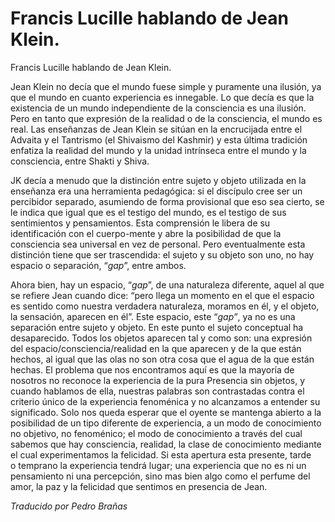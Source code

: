 # Francis Lucille hablando de Jean Klein.

Francis Lucille hablando de Jean Klein.

Jean Klein no decía que el mundo fuese simple y puramente una ilusión, ya que el mundo en cuanto experiencia es innegable. Lo que decía es que la existencia de un mundo independiente de la consciencia es una ilusión. Pero en tanto que expresión de la realidad o de la consciencia, el mundo es real. Las enseñanzas de Jean Klein se sitúan en la encrucijada entre el Advaita y el Tantrismo (el Shivaismo del Kashmir) y esta última tradición enfatiza la realidad del mundo y la unidad intrínseca entre el mundo y la consciencia, entre Shakti y Shiva.

JK decía a menudo que la distinción entre sujeto y objeto utilizada en la enseñanza era una herramienta pedagógica: si el discípulo cree ser un percibidor separado, asumiendo de forma provisional que eso sea cierto, se le indica que igual que es el testigo del mundo, es el testigo de sus sentimientos y pensamientos. Esta comprensión le libera de su identificación con el cuerpo-mente y abre la posibilidad de que la consciencia sea universal en vez de personal. Pero eventualmente esta distinción tiene que ser trascendida: el sujeto y su objeto son uno, no hay espacio o separación, “_gap_”, entre ambos.

Ahora bien, hay un espacio, “_gap_”, de una naturaleza diferente, aquel al que se refiere Jean cuando dice: “pero llega un momento en el que el espacio es sentido como nuestra verdadera naturaleza, moramos en él, y el objeto, la sensación, aparecen en él”. Este espacio, este “_gap”_, ya no es una separación entre sujeto y objeto. En este punto el sujeto conceptual ha desaparecido. Todos los objetos aparecen tal y como son: una expresión del espacio/consciencia/realidad en la que aparecen y de la que están hechos, al igual que las olas no son otra cosa que el agua de la que están hechas. El problema que nos encontramos aquí es que la mayoría de nosotros no reconoce la experiencia de la pura Presencia sin objetos, y cuando hablamos de ella, nuestras palabras son contrastadas contra el criterio único de la experiencia fenoménica y no alcanzamos a entender su significado. Solo nos queda esperar que el oyente se mantenga abierto a la posibilidad de un tipo diferente de experiencia, a un modo de conocimiento no objetivo, no fenoménico; el modo de conocimiento a través del cual sabemos que hay consciencia, realidad, la clase de conocimiento mediante el cual experimentamos la felicidad. Si esta apertura esta presente, tarde o temprano la experiencia tendrá lugar; una experiencia que no es ni un pensamiento ni una percepción, sino mas bien algo como el perfume del amor, la paz y la felicidad que sentimos en presencia de Jean.

_Traducido por Pedro Brañas_